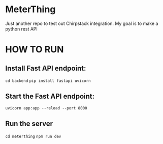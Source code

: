 # MeterThing
Just another repo to test out Chirpstack integration. My goal is to make a python rest API

# HOW TO RUN

## Install Fast API endpoint:
`cd backend`
`pip install fastapi uvicorn`

## Start the Fast API endpoint:
`uvicorn app:app --reload --port 8000`

## Run the server
`cd meterthing`
`npm run dev`

